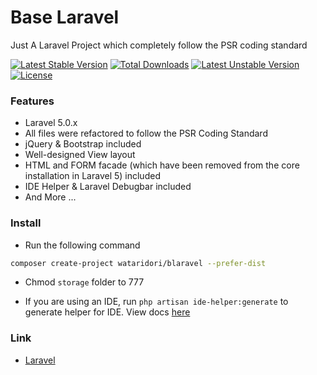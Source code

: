 # Base Laravel 

Just A Laravel Project which completely follow the PSR coding standard

[![Latest Stable Version](https://poser.pugx.org/wataridori/blaravel/v/stable.svg)](https://packagist.org/packages/wataridori/blaravel)
[![Total Downloads](https://poser.pugx.org/wataridori/blaravel/downloads.svg)](https://packagist.org/packages/wataridori/blaravel)
[![Latest Unstable Version](https://poser.pugx.org/wataridori/blaravel/v/unstable.svg)](https://packagist.org/packages/wataridori/blaravel)
[![License](https://poser.pugx.org/wataridori/blaravel/license.svg)](https://packagist.org/packages/wataridori/blaravel)

### Features

* Laravel 5.0.x
* All files were refactored to follow the PSR Coding Standard
* jQuery & Bootstrap included
* Well-designed View layout
* HTML and FORM facade (which have been removed from the core installation in Laravel 5) included
* IDE Helper & Laravel Debugbar included
* And More ...

### Install

* Run the following command

```bash
composer create-project wataridori/blaravel --prefer-dist
```

* Chmod `storage` folder to 777

* If you are using an IDE, run `php artisan ide-helper:generate` to generate helper for IDE. View docs [here](https://github.com/barryvdh/laravel-ide-helper) 

### Link

* [Laravel](https://github.com/laravel/laravel)